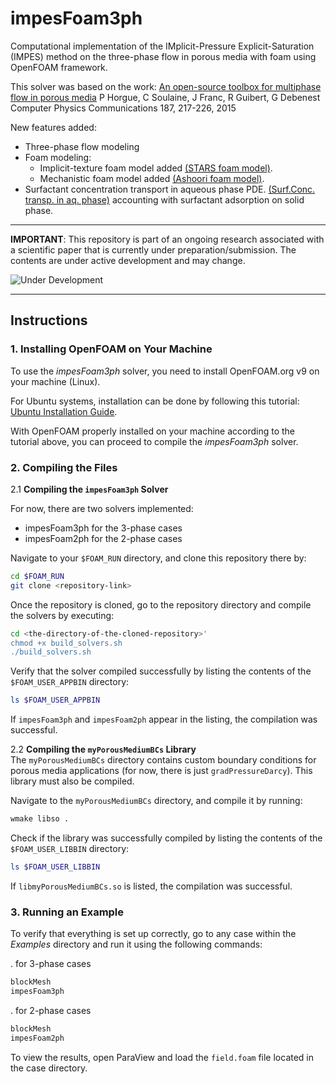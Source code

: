 # impesFoam3ph
Computational implementation of the IMplicit-Pressure Explicit-Saturation (IMPES) method on the three-phase flow in porous media with foam using OpenFOAM framework.

This solver was based on the work: 
[An open-source toolbox for multiphase flow in porous media](https://www.sciencedirect.com/science/article/pii/S0010465514003403) P Horgue, C Soulaine, J Franc, R Guibert, G Debenest Computer Physics Communications 187, 217-226, 2015

New features added:
- Three-phase flow modeling
- Foam modeling:
   - Implicit-texture foam model added [(STARS foam model)](https://www.sciencedirect.com/science/article/pii/S1875510018300878).
   - Mechanistic foam model added [(Ashoori foam model)](https://www.sciencedirect.com/science/article/pii/S0927775711000124).
- Surfactant concentration transport in aqueous phase PDE. [(Surf.Conc. transp. in aq. phase)](https://epubs.siam.org/doi/10.1137/23M1566649) accounting with surfactant adsorption on solid phase.
  
---
**IMPORTANT**: This repository is part of an ongoing research associated with a scientific paper that is currently under preparation/submission. The contents are under active development and may change.

![Under Development](https://img.shields.io/badge/status-under%20development-orange)
___

## Instructions

### 1. Installing OpenFOAM on Your Machine
To use the *impesFoam3ph* solver, you need to install OpenFOAM.org v9 on your machine (Linux).

For Ubuntu systems, installation can be done by following this tutorial: [Ubuntu Installation Guide](https://openfoam.org/download/9-ubuntu/).

With OpenFOAM properly installed on your machine according to the tutorial above, you can proceed to compile the *impesFoam3ph* solver.

### 2. Compiling the Files

   2.1 **Compiling the `impesFoam3ph` Solver**  

   For now, there are two solvers implemented:
   - impesFoam3ph for the 3-phase cases
   - impesFoam2ph for the 2-phase cases

   Navigate to your `$FOAM_RUN` directory, and clone this repository there by:
   ```bash
   cd $FOAM_RUN
   git clone <repository-link>
   ```

   Once the repository is cloned, go to the repository directory and compile the solvers by executing:
   ```bash
   cd <the-directory-of-the-cloned-repository>'
   chmod +x build_solvers.sh
   ./build_solvers.sh
   ```

   Verify that the solver compiled successfully by listing the contents of the `$FOAM_USER_APPBIN` directory:
   ```bash
   ls $FOAM_USER_APPBIN
   ```
   If `impesFoam3ph` and `impesFoam2ph` appear in the listing, the compilation was successful.

   2.2 **Compiling the `myPorousMediumBCs` Library**  
   The `myPorousMediumBCs` directory contains custom boundary conditions for porous media applications (for now, there is just `gradPressureDarcy`). This library must also be compiled.

   Navigate to the `myPorousMediumBCs` directory, and compile it by running:
   ```bash
   wmake libso .
   ```

   Check if the library was successfully compiled by listing the contents of the `$FOAM_USER_LIBBIN` directory:
   ```bash
   ls $FOAM_USER_LIBBIN
   ```
   If `libmyPorousMediumBCs.so` is listed, the compilation was successful.

### 3. Running an Example

   To verify that everything is set up correctly, go to any case within the *Examples* directory and run it using the following commands:

   . for 3-phase cases
   ```bash
   blockMesh
   impesFoam3ph
   ```
   . for 2-phase cases
   ```bash
   blockMesh
   impesFoam2ph
   ```

   To view the results, open ParaView and load the `field.foam` file located in the case directory.

